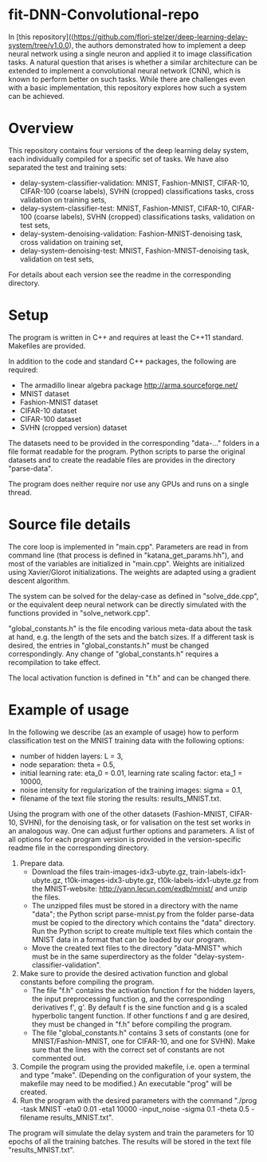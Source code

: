 # fit-DNN-Convolutional-repo

In [this repository]((https://github.com/flori-stelzer/deep-learning-delay-system/tree/v1.0.0), the authors demonstrated how to implement a deep neural network using a single neuron and applied it to image classification tasks. A natural question that arises is whether a similar architecture can be extended to implement a convolutional neural network (CNN), which is known to perform better on such tasks. While there are challenges even with a basic implementation, this repository explores how such a system can be achieved.

# Overview

This repository contains four versions of the deep learning delay system, each individually compiled for a specific set of tasks. We have also separated the test and training sets:

* delay-system-classifier-validation: MNIST, Fashion-MNIST, CIFAR-10, CIFAR-100 (coarse labels), SVHN (cropped) classifications tasks, cross validation on training sets,
* delay-system-classifier-test: MNIST, Fashion-MNIST, CIFAR-10, CIFAR-100 (coarse labels), SVHN (cropped) classifications tasks, validation on test sets,
* delay-system-denoising-validation: Fashion-MNIST-denoising task, cross validation on training set,
* delay-system-denoising-test: MNIST, Fashion-MNIST-denoising task, validation on test sets,

For details about each version see the readme in the corresponding directory. 

# Setup

The program is written in C++ and requires at least the C++11 standard. Makefiles are provided. 

In addition to the code and standard C++ packages, the following are required:

* The armadillo linear algebra package http://arma.sourceforge.net/
* MNIST dataset
* Fashion-MNIST dataset
* CIFAR-10 dataset
* CIFAR-100 dataset
* SVHN (cropped version) dataset

The datasets need to be provided in the corresponding "data-..." folders in a file format readable for the program. Python scripts to parse the original datasets and to create the readable files are provides in the directory "parse-data".

The program does neither require nor use any GPUs and runs on a single thread. 

# Source file details

The core loop is implemented in "main.cpp". Parameters are read in from command line (that process is defined in "katana_get_params.hh"), and most of the variables are initialized in "main.cpp". Weights are initialized using Xavier/Glorot initializations. The weights are adapted using a gradient descent algorithm.

The system can be solved for the delay-case as defined in "solve_dde.cpp", or the equivalent deep neural network can be directly simulated with the functions provided in "solve_network.cpp". 

"global_constants.h" is the file encoding various meta-data about the task at hand, e.g. the length of the sets and the batch sizes. If a different task is desired, the entries in "global_constants.h" must be changed correspondingly. Any change of "global_constants.h" requires a recompilation to take effect.

The local activation function is defined in "f.h" and can be changed there. 

# Example of usage

In the following we describe (as an example of usage) how to perform classification test on the MNIST training data with the following options:

* number of hidden layers: L = 3,
* node separation: theta = 0.5,
* initial learning rate: eta_0 = 0.01, learning rate scaling factor: eta_1 = 10000,
* noise intensity for regularization of the training images: sigma = 0.1,
* filename of the text file storing the results: results_MNIST.txt.

Using the program with one of the other datasets (Fashion-MNIST, CIFAR-10, SVHN), for the denoising task, or for valisation on the test set works in an analogous way. One can adjust further options and parameters. A list of all options for each program version is provided in the version-specific readme file in the corresponding directory.

1. Prepare data.
   * Download the files train-images-idx3-ubyte.gz, train-labels-idx1-ubyte.gz, t10k-images-idx3-ubyte.gz, t10k-labels-idx1-ubyte.gz from the MNIST-website: http://yann.lecun.com/exdb/mnist/ and unzip the files.
   * The unzipped files must be stored in a directory with the name "data"; the Python script parse-mnist.py from the folder parse-data must be copied to the directory which contains the "data" directory. Run the Python script to create multiple text files which contain the MNIST data in a format that can be loaded by our program.
   * Move the created text files to the directory "data-MNIST" which must be in the same superdirectory as the folder "delay-system-classifier-validation".
1. Make sure to provide the desired activation function and global constants before compiling the program.
   * The file "f.h" contains the activation function f for the hidden layers, the input preprocessing function g, and the corresponding derivatives f', g'. By default f is the sine function and g is a scaled hyperbolic tangent function. If other functions f and g are desired, they must be changed in "f.h" before compiling the program.
   * The file "global_constants.h" contains 3 sets of constants (one for MNIST/Fashion-MNIST, one for CIFAR-10, and one for SVHN). Make sure that the lines with the correct set of constants are not commented out.
1. Compile the program using the provided makefile, i.e. open a terminal and type "make". (Depending on the configuration of your system, the makefile may need to be modified.) An executable "prog" will be created.
1. Run the program with the desired parameters with the command "./prog -task MNIST -eta0 0.01 -eta1 10000 -input_noise -sigma 0.1 -theta 0.5 -filename results_MNIST.txt".

The program will simulate the delay system and train the parameters for 10 epochs of all the training batches. The results will be stored in the text file "results_MNIST.txt".

